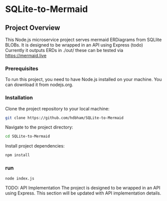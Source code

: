 # SQLite-to-Mermaid

## Project Overview
This Node.js microservice project serves mermaid ERDiagrams from SQLlite BLOBs. It is designed to be wrapped in an API using Express (todo)
Currently it outputs ERDs in ./out/ these can be tested via https://mermaid.live

### Prerequisites
To run this project, you need to have Node.js installed on your machine. You can download it from nodejs.org.

### Installation
Clone the project repository to your local machine:

```bash
git clone https://github.com/hdbham/SQLite-to-Mermaid
```
Navigate to the project directory:

```bash
cd SQLite-to-Mermaid
```
Install project dependencies:

```bash
npm install
```
### run
```bash
node index.js
```
TODO: API Implementation
The project is designed to be wrapped in an API using Express. This section will be updated with API implementation details.
